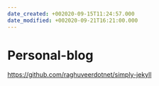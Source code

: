 ```yaml
---
date_created: +002020-09-15T11:24:57.000
date_modified: +002020-09-21T16:21:00.000
---
```


# Personal-blog

https://github.com/raghuveerdotnet/simply-jekyll
